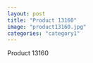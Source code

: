 ```yaml
---
layout: post
title: "Product 13160"
image: "product13160.jpg"
categories: "category1"
---
```

Product 13160

